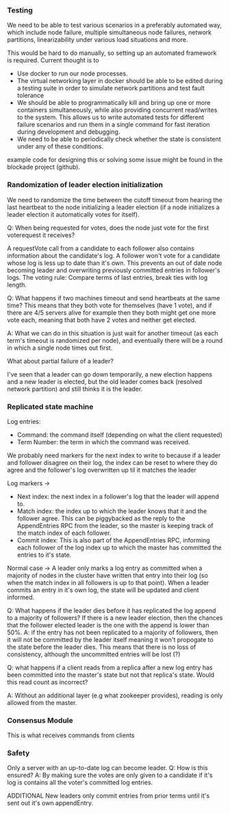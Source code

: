 ### Testing

We need to be able to test various scenarios in a preferably automated way,
which include node failure, multiple simultaneous node failures, network
partitions, linearizability under various load situations and more.

This would be hard to do manually, so setting up an automated framework is
required. Current thought is to

* Use docker to run our node processes.
* The virtual networking layer in docker should be able to be edited during
  a testing suite in order to simulate network partitions and test fault
  tolerance
* We should be able to programmatically kill and bring up one or more
  containers simultaneously, while also providing concurrent read/writes to the
  system. This allows us to write automated tests for different failure
  scenarios and run them in a single command for fast iteration during
  development and debugging.
* We need to be able to periodically check whether the state is consistent
  under any of these conditions.

example code for designing this or solving some issue might be found in the blockade project
(github). 

### Randomization of leader election initialization 

We need to randomize the time between the cutoff timeout from hearing the
last heartbeat to the node initializing a leader election (if a node
initializes a leader election it automatically votes for itself).

Q: When being requested for votes, does the node just vote for the first
  voterequest it receives? 

  A requestVote call from a candidate to each follower also contains
  information about the candidate's log. A follower won't vote for a candidate
  whose log is less up to date than it's own. This prevents an out of date node
  becoming leader and overwriting previously committed entries in follower's
  logs.
  The voting rule: Compare terms of last entries, break ties with log length.

Q: What happens if two machines timeout and send heartbeats at the same time?
  This means that they both vote for themselves (have 1 vote), and if there are
  4/5 servers alive for example then they both might get one more vote each,
  meaning that both have 2 votes and neither get elected.

A: What we can do in this situation is just wait for another timeout (as each
  term's timeout is randomized per node), and eventually there will be a round
  in which a single node times out first.

What about partial failure of a leader?

I've seen that a leader can go down temporarily, a new election happens and
a new leader is elected, but the old leader comes back (resolved network partition)
and still thinks it is the leader.


### Replicated state machine 
Log entries:
* Command: the command itself (depending on what the client requested)
* Term Number: the term in which the command was received.


We probably need markers for the next index to write to because if a leader and
follower disagree on their log, the index can be reset to where they do agree
and the follower's log overwritten up til it matches the leader

Log markers ->
* Next index: the next index in a follower's log that the leader will append to.
* Match index: the index up to which the leader knows that it and the follower
agree. This can be piggybacked as the reply to the AppendEntries RPC from the
leader, so the master is keeping track of the match index of each follower.
* Commit index: This is also part of the AppendEntries RPC, informing each
  follower of the log index up to which the master has committed the entries to
  it's state.

Normal case ->
A leader only marks a log entry as committed when a majority of nodes in the
cluster have written that entry into their log (so when the match index in all
followers is up to that point). When a leader commits an entry in it's own log,
the state will be updated and client informed. 

Q: What happens if the leader dies before it has replicated the log append
to a majority of followers? If there is a new leader election, then the
chances that the follower elected leader is the one with the append is lower
than 50%.
A: if the entry has not been replicated to a majority of followers, then it
will not be committed by the leader itself meaning it won't propogate to the
state before the leader dies. This means that there is no loss of consistency,
although the uncommitted entries will be lost (?)


Q: what happens if a client reads from a replica after a new log entry has been
committed into the master's state but not that replica's state. Would this read
count as incorrect?

A: Without an additional layer (e.g what zookeeper provides), reading is only
allowed from the master.

### Consensus Module 

This is what receives commands from clients

### Safety 

Only a server with an up-to-date log can become leader. 
Q: How is this ensured?
A: By making sure the votes are only given to a candidate if it's log is
contains all the voter's committed log entries.


ADDITIONAL
New leaders only commit entries from prior terms until it's sent out it's own
appendEntry.
